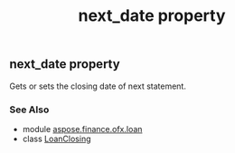 ﻿---
title: next_date property
second_title: Aspose.Finance for Python via .NET API References
description: 
type: docs
weight: 190
url: /python-net/aspose.finance.ofx.loan/loanclosing/next_date/
is_root: false
---

## next_date property


Gets or sets the closing date of next statement.

### See Also
* module [aspose.finance.ofx.loan](../../)
* class [LoanClosing](/finance/python-net/aspose.finance.ofx.loan/loanclosing)
